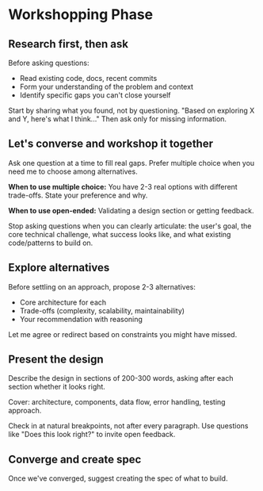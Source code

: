 # Workshopping Phase

## Research first, then ask

Before asking questions:
- Read existing code, docs, recent commits
- Form your understanding of the problem and context
- Identify specific gaps you can't close yourself

Start by sharing what you found, not by questioning. "Based on exploring X and Y, here's what I think..." Then ask only for missing information.

## Let's converse and workshop it together

Ask one question at a time to fill real gaps. Prefer multiple choice when you need me to choose among alternatives.

**When to use multiple choice:** You have 2-3 real options with different trade-offs. State your preference and why.

**When to use open-ended:** Validating a design section or getting feedback.

Stop asking questions when you can clearly articulate: the user's goal, the core technical challenge, what success looks like, and what existing code/patterns to build on.

## Explore alternatives

Before settling on an approach, propose 2-3 alternatives:
- Core architecture for each
- Trade-offs (complexity, scalability, maintainability)
- Your recommendation with reasoning

Let me agree or redirect based on constraints you might have missed.

## Present the design

Describe the design in sections of 200-300 words, asking after each section whether it looks right.

Cover: architecture, components, data flow, error handling, testing approach.

Check in at natural breakpoints, not after every paragraph. Use questions like "Does this look right?" to invite open feedback.

## Converge and create spec

Once we've converged, suggest creating the spec of what to build.

